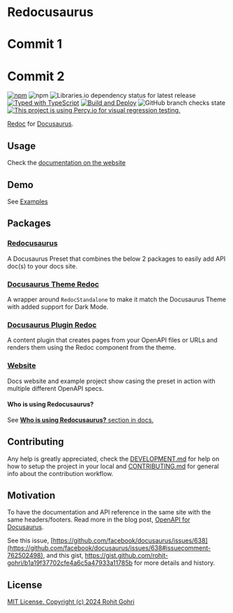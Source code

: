 # Redocusaurus

# Commit 1

# Commit 2

[![npm](https://img.shields.io/npm/v/redocusaurus)](https://www.npmjs.com/package/redocusaurus/)
![npm](https://img.shields.io/npm/dw/redocusaurus)
![Libraries.io dependency status for latest release](https://img.shields.io/librariesio/release/npm/redocusaurus)
[![Typed with TypeScript](https://img.shields.io/badge/Typed-555555.svg?logo=typescript&labelColor=fff)](https://www.typescriptlang.org/)
[![Build and Deploy](https://github.com/rohit-gohri/redocusaurus/actions/workflows/build.yml/badge.svg)](https://github.com/rohit-gohri/redocusaurus/actions/workflows/build.yml)
![GitHub branch checks state](https://img.shields.io/github/checks-status/rohit-gohri/redocusaurus/main?logo=github)
[![This project is using Percy.io for visual regression testing.](https://percy.io/static/images/percy-badge.svg)](https://percy.io/fef74697/redocusaurus)

[Redoc](https://github.com/redocly/redoc) for [Docusaurus](https://docusaurus.io/).

## Usage

Check the [documentation on the website](https://redocusaurus.vercel.app/docs)

## Demo

See [Examples](https://redocusaurus.vercel.app/examples/)

## Packages

### [Redocusaurus](./packages/redocusaurus)

A Docusaurus Preset that combines the below 2 packages to easily add API doc(s) to your docs site.

### [Docusaurus Theme Redoc](./packages/docusaurus-theme-redoc)

A wrapper around `RedocStandalone` to make it match the Docusaurus Theme with added support for Dark Mode.

### [Docusaurus Plugin Redoc](./packages/docusaurus-plugin-redoc)

A content plugin that creates pages from your OpenAPI files or URLs and renders them using the Redoc component from the theme.

### [Website](./website)

Docs website and example project show casing the preset in action with multiple different OpenAPI specs.

#### Who is using Redocusaurus?

See [**Who is using Redocusaurus?** section in docs.](https://redocusaurus.vercel.app/docs/who-is-using-redocusaurus)

## Contributing

Any help is greatly appreciated, check the [DEVELOPMENT.md](./DEVELOPMENT.md) for help on how to setup the project in your local and [CONTRIBUTING.md](./CONTRIBUTING.md) for general info about the contribution workflow.

## Motivation

To have the documentation and API reference in the same site with the same headers/footers. Read more in the blog post, [OpenAPI for Docusaurus](https://rohit.page/blog/projects/openapi-for-docusaurus/?utm_source=github&utm_medium=repo&utm_campaign=redocusaurus).

See this issue, [https://github.com/facebook/docusaurus/issues/638](https://github.com/facebook/docusaurus/issues/638#issuecomment-762502498), and this gist, <https://gist.github.com/rohit-gohri/b1a19f37702cfe4a6c5a47933a11785b> for more details and history.

## License

[MIT License. Copyright (c) 2024 Rohit Gohri](./LICENSE)

